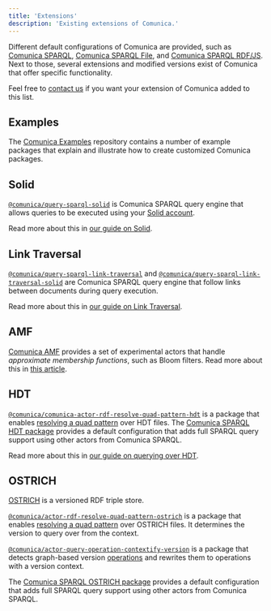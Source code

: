 ```yaml
---
title: 'Extensions'
description: 'Existing extensions of Comunica.'
---
```


Different default configurations of Comunica are provided,
such as [Comunica SPARQL](https://github.com/comunica/comunica/tree/master/engines/query-sparql#readme),
[Comunica SPARQL File](https://github.com/comunica/comunica/tree/master/engines/query-sparql-file#readme),
and [Comunica SPARQL RDF/JS](https://github.com/comunica/comunica/tree/master/engines/query-sparql-rdfjs#readme).
Next to those, several extensions and modified versions exist of Comunica that offer specific functionality.

Feel free to [contact us](/ask/) if you want your extension of Comunica added to this list.

## Examples

The [Comunica Examples](https://github.com/comunica/examples) repository
contains a number of example packages that explain and illustrate how to create customized Comunica packages.

## Solid

[`@comunica/query-sparql-solid`](https://github.com/comunica/comunica-feature-solid)
is Comunica SPARQL query engine that allows queries to be executed using your [Solid account](https://solidproject.org/).

Read more about this in [our guide on Solid](/docs/query/advanced/solid/).

## Link Traversal

[`@comunica/query-sparql-link-traversal`](https://github.com/comunica/comunica-feature-link-traversal) and
[`@comunica/query-sparql-link-traversal-solid`](https://github.com/comunica/comunica-feature-link-traversal-solid)
are Comunica SPARQL query engine that follow links between documents during query execution.

Read more about this in [our guide on Link Traversal](/research/link_traversal/).

## AMF

[Comunica AMF](https://github.com/comunica/comunica-feature-amf)
provides a set of experimental actors that handle _approximate membership functions_, such as Bloom filters.
Read more about this in [this article](https://comunica.github.io/Article-SSWS2020-AMF/).

## HDT

[`@comunica/comunica-actor-rdf-resolve-quad-pattern-hdt`](https://github.com/comunica/comunica-actor-rdf-resolve-quad-pattern-hdt)
is a package that enables [resolving a quad pattern](/docs/modify/advanced/buses/#rdf-resolve-quad-pattern) over HDT files.
The [Comunica SPARQL HDT package](https://github.com/comunica/comunica-query-sparql-hdt#readme)
provides a default configuration that adds full SPARQL query support using other actors from Comunica SPARQL.

Read more about this in [our guide on querying over HDT](/docs/query/advanced/hdt/).

## OSTRICH

[OSTRICH](https://github.com/rdfostrich) is a versioned RDF triple store.

[`@comunica/actor-rdf-resolve-quad-pattern-ostrich`](https://github.com/rdfostrich/comunica-actor-rdf-resolve-quad-pattern-ostrich)
is a package that enables [resolving a quad pattern](/docs/modify/advanced/buses/#rdf-resolve-quad-pattern) over OSTRICH files.
It determines the version to query over from the context.

[`@comunica/actor-query-operation-contextify-version`](https://github.com/rdfostrich/comunica-actor-query-operation-contextify-version)
is a package that detects graph-based version [operations](/docs/modify/advanced/buses/#query-operation)
and rewrites them to operations with a version context.

The [Comunica SPARQL OSTRICH package](https://github.com/rdfostrich/comunica-query-sparql-ostrich#readme)
provides a default configuration that adds full SPARQL query support using other actors from Comunica SPARQL.
